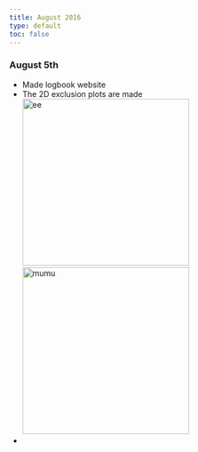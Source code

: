 ```yaml
---
title: August 2016
type: default
toc: false
---
```



### August 5th

 * Made logbook website
 * The 2D exclusion plots are made  <img alt="ee" src ="http://phansen.web.cern.ch/phansen/wr-plots/lim2dWReejj_SHv19800toys_limit.png" width = 300 /> <img alt="mumu" src ="http://phansen.web.cern.ch/phansen/wr-plots/lim2dWRmumujj_SHv19800toys_limit.png" width = 300 />
 * 

